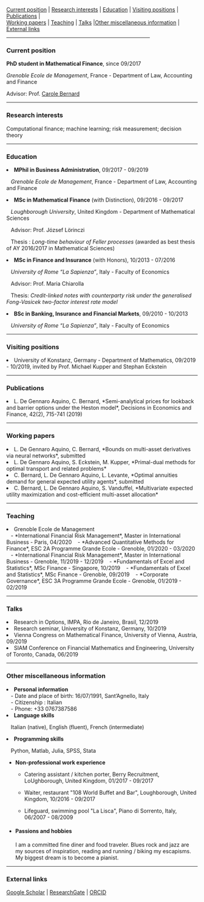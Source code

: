<div>
 
  <div>
  <a href="#current-position">Current position</a> | <a href="#research-interests">Research interests</a> | <a href="#education">Education</a> | <a href="#visiting-positions">Visiting positions</a> | <a href="#publications">Publications</a> | 
  </div>
  <div>
   <a href="#working-papers">Working papers</a> | <a href="#teaching">Teaching</a> | <a href="#talks">Talks</a> |<a href="#other-miscellaneous-information">Other miscellaneous information</a> |  <a href="#external-links">External links</a> 
  </div>
  
</div>

<hr width="75%">

<!--- <a href="https://raw.githubusercontent.com/luca-dga/-/master/CV_LucaDGA.pdf" target="_blank">Download CV</a>  --->

<!--- <hr width="25%"> --->
 
 
### **Current position**
   <b>PhD student in Mathematical Finance</b>, since 09/2017 

   *Grenoble Ecole de Management*, France - Department of Law, Accounting and Finance
   
   Advisor: Prof. <a href="http://www.carole.bernard.free.fr/" target="_blank">Carole Bernard</a>
    
<hr>
    
### **Research interests**
Computational finance; machine learning; risk measurement; decision theory


<hr>

### **Education**

<li><b>MPhil in Business Administration</b>, 09/2017 - 09/2019 </li> 
    
   &nbsp;&nbsp; *Grenoble Ecole de Management*, France - Department of Law, Accounting and Finance 	 
    
<li><b>MSc in Mathematical Finance</b> (with Distinction), 09/2016 - 09/2017 </li>

   &nbsp;&nbsp; *Loughborough University*, United Kingdom - Department of Mathematical Sciences

   &nbsp;&nbsp; Advisor: Prof. József Lörinczi

   &nbsp;&nbsp; Thesis : *Long-time behaviour of Feller processes* (awarded as best thesis of AY 2016/2017 in Mathematical Sciences)

<li><b>MSc in Finance and Insurance</b> (with Honors), 10/2013 - 07/2016 </li>

   &nbsp;&nbsp; *University of Rome “La Sapienza”*, Italy - Faculty of Economics

   &nbsp;&nbsp; Advisor: Prof. Maria Chiarolla

   &nbsp;&nbsp; Thesis: *Credit-linked notes with counterparty risk under the generalised Fong-Vasicek two-factor interest rate model*
    
<li><b>BSc in Banking, Insurance and Financial Markets</b>, 09/2010 - 10/2013 </li>
 
   &nbsp;&nbsp; *University of Rome “La Sapienza”*, Italy - Faculty of Economics
   
<hr>

### **Visiting positions**

<li>University of Konstanz, Germany - Department of Mathematics, 09/2019 - 10/2019, invited by Prof. Michael Kupper and Stephan Eckstein </li>

<hr>

### **Publications**

<li>L. De Gennaro Aquino, C. Bernard, *Semi-analytical prices for lookback and barrier options under the Heston model*, Decisions in Economics and Finance, 42(2), 715-741 (2019)</li>

<hr>

### **Working papers**

<li>L. De Gennaro Aquino, C. Bernard, *Bounds on multi-asset derivatives via neural networks*, submitted</li>

<li>L. De Gennaro Aquino, S. Eckstein, M. Kupper, *Primal-dual methods for optimal transport and related problems*</li>

<li>C. Bernard, L. De Gennaro Aquino, L. Levante, *Optimal annuities demand for general expected utility agents*, submitted</li>

<li>C. Bernard, L. De Gennaro Aquino, S. Vanduffel, *Multivariate expected utility maximization and cost-efficient multi-asset allocation*</li>

<hr>

### **Teaching**

<li>Grenoble Ecole de Management</li>
&nbsp;&nbsp; - *International Financial Risk Management*, Master in International Business - Paris, 04/2020
&nbsp;&nbsp; - *Advanced Quantitative Methods for Finance*, ESC 2A Programme Grande Ecole - Grenoble, 01/2020 - 03/2020
&nbsp;&nbsp; - *International Financial Risk Management*, Master in International Business - Grenoble, 11/2019 - 12/2019
&nbsp;&nbsp; - *Fundamentals of Excel and Statistics*, MSc Finance - Singapore, 10/2019
&nbsp;&nbsp; - *Fundamentals of Excel and Statistics*, MSc Finance - Grenoble, 09/2019
&nbsp;&nbsp; - *Corporate Governance*, ESC 3A Programme Grande Ecole - Grenoble, 01/2019 - 02/2019

<hr>

### **Talks**

<li>Research in Options, IMPA, Rio de Janeiro, Brasil, 12/2019</li>
<li>Research seminar, University of Konstanz, Germany, 10/2019</li>
<li>Vienna Congress on Mathematical Finance, University of Vienna, Austria, 09/2019</li>
<li>SIAM Conference on Financial Mathematics and Engineering, University of Toronto, Canada, 06/2019</li>

<hr>

### **Other miscellaneous information**

<li><b>Personal information</b></li>
 &nbsp;&nbsp; - Date and place of birth: 16/07/1991, Sant’Agnello, Italy <br>
 &nbsp;&nbsp; - Citizenship : Italian <br>
 &nbsp;&nbsp; - Phone: +33 0767387586

 <li><b>Language skills</b></li>

 &nbsp;&nbsp; Italian (native), English (fluent), French (intermediate)
    
 <li><b>Programming skills</b></li>

 &nbsp;&nbsp; Python, Matlab, Julia, SPSS, Stata
    
   - <b>Non-professional work experience</b>

       - Catering assistant / kitchen porter, Berry Recruitment, LoUghborough, United Kingdom, 01/2017 - 09/2017
    
       - Waiter, restaurant "108 World Buffet and Bar", Loughborough, United Kingdom, 10/2016 - 09/2017
    
       - Lifeguard, swimming pool "La Lisca", Piano di Sorrento, Italy, 06/2007 - 08/2009

   - #### **Passions and hobbies**

       I am a committed fine diner and food traveler. Blues rock and jazz are my sources of inspiration, reading and running / biking my escapisms. My biggest dream is to become a pianist. 
<hr>

### **External links**

<a href="https://scholar.google.it/citations?user=Jk0lgM4AAAAJ&hl=it&oi=ao" target="_blank">Google Scholar</a> | 
<a href="https://www.researchgate.net/profile/Luca_De_Gennaro_Aquino" target="_blank">ResearchGate</a> |
<a href="https://orcid.org/0000-0001-5377-5385" target="_blank">ORCID</a> 
